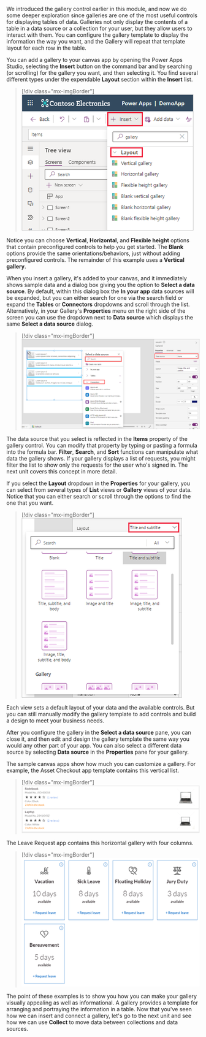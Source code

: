 We introduced the gallery control earlier in this module, and now we do some deeper exploration since galleries are one of the most useful controls for displaying tables of data. Galleries not only display the contents of a table in a data source or a collection for your user, but they allow users to interact with them. You can configure the gallery template to display the information the way you want, and the Gallery will repeat that template layout for each row in the table.

You can add a gallery to your canvas app by opening the Power Apps Studio, selecting the **Insert** button on the command bar and by searching (or scrolling) for the gallery you want, and then selecting it. You find several different types under the expendable **Layout** section within the **Insert** list.

> [!div class="mx-imgBorder"]
> ![Screenshot of inserting from the Gallery button.](../media/gallery-insert.png)

Notice you can choose **Vertical**, **Horizontal**, and **Flexible height** options that contain preconfigured controls to help you get started. The **Blank** options provide the same orientations/behaviors, just without adding preconfigured controls. The remainder of this example uses a **Vertical gallery**.

When you insert a gallery, it's added to your canvas, and it immediately shows sample data and a dialog box giving you the option to **Select a data source**. By default, within this dialog box the **In your app** data sources will be expanded, but you can either search for one via the search field or expand the **Tables** or **Connectors** dropdowns and scroll through the list. Alternatively, in your Gallery's **Properties** menu on the right side of the screen you can use the dropdown next to **Data source** which displays the same **Select a data source** dialog.

> [!div class="mx-imgBorder"]
> [![Screenshot of adding a data source to a gallery.](../media/select-data-source.png)](../media/select-data-source.png#lightbox)

The data source that you select is reflected in the **Items** property of the gallery control. You can modify that property by typing or pasting a formula into the formula bar. **Filter**, **Search**, and **Sort** functions can manipulate what data the gallery shows. If your gallery displays a list of requests, you might filter the list to show only the requests for the user who's signed in. The next unit covers this concept in more detail.

If you select the **Layout** dropdown in the **Properties** for your gallery, you can select from several types of **List** views or **Gallery** views of your data. Notice that you can either search or scroll through the options to find the one that you want.

> [!div class="mx-imgBorder"]
> ![Screenshot scrolling through Layout options with the dropdown field selected.](../media/layout-options.png)

Each view sets a default layout of your data and the available controls. But you can still manually modify the gallery template to add controls and build a design to meet your business needs.

After you configure the gallery in the **Select a data source** pane, you can close it, and then edit and design the gallery template the same way you would any other part of your app. You can also select a different data source by selecting **Data source** in the **Properties** pane for your gallery.

The sample canvas apps show how much you can customize a gallery. For example, the Asset Checkout app template contains this vertical list.

> [!div class="mx-imgBorder"]
> ![Screenshot of what a vertical list looks like in a custom gallery.](../media/vertical-list.png)

The Leave Request app contains this horizontal gallery with four columns.

> [!div class="mx-imgBorder"]
> ![Screenshot of a custom vertical horizontal gallery with four columns.](../media/vertical-four-column.png)

The point of these examples is to show you how you can make your gallery visually appealing as well as informational. A gallery provides a template for arranging and portraying the information in a table.  Now that you've seen how we can insert and connect a gallery, let's go to the next unit and see how we can use **Collect** to move data between collections and data sources.
